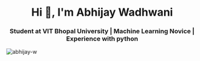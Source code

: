 <h1 align="center">Hi 👋, I'm Abhijay Wadhwani</h1>
<h3 align="center">Student at VIT Bhopal University | Machine Learning Novice | Experience with python</h3>

<p align="left"> <img src="https://komarev.com/ghpvc/?username=abhijay-w" alt="abhijay-w" /> </p>


